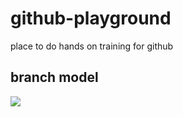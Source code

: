 # github-playground
place to do hands on training for github
## branch model
![](http://i.imgur.com/lHt0HEL.png)

